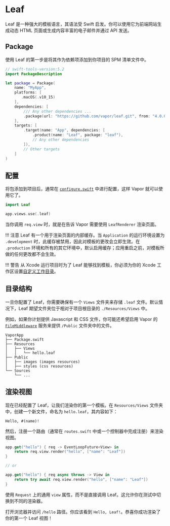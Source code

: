 # Leaf

Leaf 是一种强大的模板语言，其语法受 Swift 启发。你可以使用它为前端网站生成动态 HTML 页面或生成内容丰富的电子邮件并通过 API 发送。

## Package

使用 Leaf 的第一步是将其作为依赖项添加到你项目的 SPM 清单文件中。

```swift
// swift-tools-version:5.2
import PackageDescription

let package = Package(
    name: "MyApp",
    platforms: [
       .macOS(.v10_15)
    ],
    dependencies: [
        /// Any other dependencies ...
        .package(url: "https://github.com/vapor/leaf.git", from: "4.0.0"),
    ],
    targets: [
        .target(name: "App", dependencies: [
            .product(name: "Leaf", package: "leaf"),
            // Any other dependencies
        ]),
        // Other targets
    ]
)
```

## 配置

将包添加到项目后，通常在 [`configure.swift`](../getting-started/folder-structure.zh.md#configureswift) 中进行配置，这样 Vapor 就可以使用它了。

```swift
import Leaf

app.views.use(.leaf)
```

当你调用 `req.view` 时，就是在告诉 Vapor 需要使用 `LeafRenderer` 渲染页面。

!!! 注意 
    Leaf 有一个用于渲染页面的内部缓存。当 `Application` 的运行环境设置为 `.development` 时，此缓存被禁用，因此对模板的更改会立即生效。在 `.production` 环境和所有的其它环境中，默认启用缓存；应用重启之前，对模板所做的任何更改都不会生效。

!!! 警告 
    从 Xcode 运行项目时为了 Leaf 能够找到模板，你必须为你的 Xcode 工作区设置[自定义工作目录](../getting-started/xcode.zh.md#working-directory)。

## 目录结构

一旦你配置了 Leaf，你需要确保有一个 `Views` 文件夹来存储 `.leaf` 文件。默认情况下，Leaf 期望文件夹位于相对于项目根目录的 `./Resources/Views` 中。

例如，如果你计划提供 Javascript 和 CSS 文件，你可能还希望启用 Vapor 的 [`FileMiddleware`](https://api.vapor.codes/vapor/main/Vapor/FileMiddleware/) 服务来提供 `/Public` 文件夹中的文件。

```
VaporApp
├── Package.swift
├── Resources
│   ├── Views
│   │   └── hello.leaf
├── Public
│   ├── images (images resources)
│   ├── styles (css resources)
└── Sources
    └── ...
```

## 渲染视图

现在已经配置了 Leaf，让我们渲染你的第一个模板。在 `Resources/Views` 文件夹中，创建一个新文件，命名为 `hello.leaf`，其内容如下：

```leaf
Hello, #(name)!
```

然后，注册一个路由（通常在 `routes.swift` 中或一个控制器中完成注册）来渲染视图。

```swift
app.get("hello") { req -> EventLoopFuture<View> in
    return req.view.render("hello", ["name": "Leaf"])
}

// or

app.get("hello") { req async throws -> View in
    return try await req.view.render("hello", ["name": "Leaf"])
}
```

使用 `Request` 上的通用 `view` 属性，而不是直接调用 Leaf。这允许你在测试中切换到不同的渲染器。

打开浏览器并访问 `/hello` 路径。你应该看到 `Hello, Leaf!`。恭喜你成功渲染了你的第一个 Leaf 视图！

